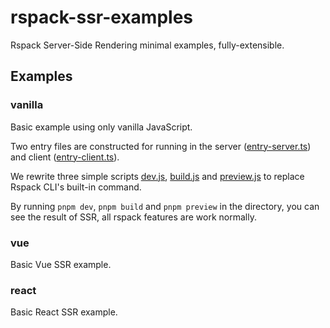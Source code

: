 # rspack-ssr-examples

Rspack Server-Side Rendering minimal examples, fully-extensible.

## Examples

### vanilla

Basic example using only vanilla JavaScript.

Two entry files are constructed for running in the server ([entry-server.ts](./packages/vanilla/src/entry-server.ts)) and client ([entry-client.ts](./packages/vanilla/src/entry-client.ts)).

We rewrite three simple scripts [dev.js](./packages/vanilla/scripts/dev.js), [build.js](./packages/vanilla/scripts/build.js) and [preview.js](./packages/vanilla/scripts/preview.js) to replace Rspack CLI's built-in command.

By running `pnpm dev`, `pnpm build` and `pnpm preview` in the directory, you can see the result of SSR, all rspack features are work normally.

### vue

Basic Vue SSR example.

### react

Basic React SSR example.
